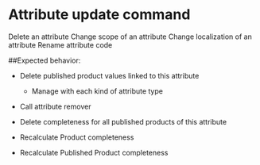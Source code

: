 # Attribute update command

Delete an attribute
Change scope of an attribute
Change localization of an attribute
Rename attribute code

##Expected behavior:
- Delete published product values linked to this attribute
    - Manage with each kind of attribute type

- Call attribute remover

- Delete completeness for all published products of this attribute

- Recalculate Product completeness

- Recalculate Published Product completeness

